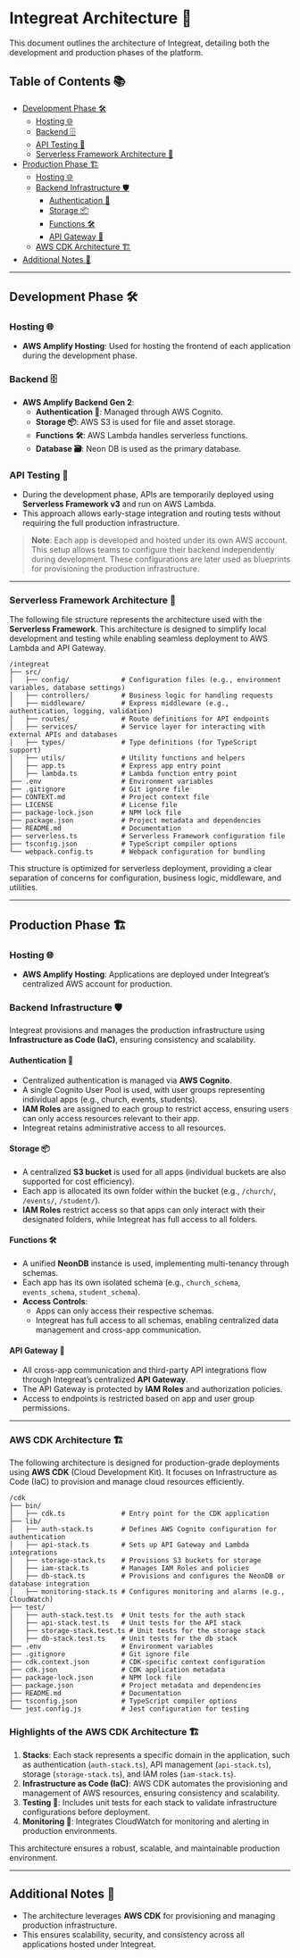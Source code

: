 # Integreat Architecture 🚀

This document outlines the architecture of Integreat, detailing both the development and production phases of the platform.

## Table of Contents 📚
- [Development Phase 🛠️](#development-phase-🛠️)
  - [Hosting 🌐](#hosting-🌐)
  - [Backend 🗄️](#backend-🗄️)
  - [API Testing 🧪](#api-testing-🧪)
  - [Serverless Framework Architecture 📂](#serverless-framework-architecture-📂)
- [Production Phase 🏗️](#production-phase-🏗️)
  - [Hosting 🌐](#hosting-🌐-1)
  - [Backend Infrastructure 🛡️](#backend-infrastructure-🛡️)
    - [Authentication 🔐](#authentication-🔐)
    - [Storage 📦](#storage-📦)
    - [Functions 🛠️](#functions-🛠️)
    - [API Gateway 🌉](#api-gateway-🌉)
  - [AWS CDK Architecture 🏗️](#aws-cdk-architecture-🏗️)
- [Additional Notes 📝](#additional-notes-📝)

---

## Development Phase 🛠️

### Hosting 🌐
- **AWS Amplify Hosting**: Used for hosting the frontend of each application during the development phase.

### Backend 🗄️
- **AWS Amplify Backend Gen 2**:
  - **Authentication 🔐**: Managed through AWS Cognito.
  - **Storage 📦**: AWS S3 is used for file and asset storage.
  - **Functions 🛠️**: AWS Lambda handles serverless functions.
  - **Database 🗃️**: Neon DB is used as the primary database.

### API Testing 🧪
- During the development phase, APIs are temporarily deployed using **Serverless Framework v3** and run on AWS Lambda.
- This approach allows early-stage integration and routing tests without requiring the full production infrastructure.

> **Note**: Each app is developed and hosted under its own AWS account. This setup allows teams to configure their backend independently during development. These configurations are later used as blueprints for provisioning the production infrastructure.

---

### Serverless Framework Architecture 📂
The following file structure represents the architecture used with the **Serverless Framework**. This architecture is designed to simplify local development and testing while enabling seamless deployment to AWS Lambda and API Gateway.

```
/integreat
├── src/
│   ├── config/             # Configuration files (e.g., environment variables, database settings)
│   ├── controllers/        # Business logic for handling requests
│   ├── middleware/         # Express middleware (e.g., authentication, logging, validation)
│   ├── routes/             # Route definitions for API endpoints
│   ├── services/           # Service layer for interacting with external APIs and databases
│   ├── types/              # Type definitions (for TypeScript support)
│   ├── utils/              # Utility functions and helpers
│   ├── app.ts              # Express app entry point
│   ├── lambda.ts           # Lambda function entry point
├── .env                    # Environment variables
├── .gitignore              # Git ignore file
├── CONTEXT.md              # Project context file
├── LICENSE                 # License file
├── package-lock.json       # NPM lock file
├── package.json            # Project metadata and dependencies
├── README.md               # Documentation
├── serverless.ts           # Serverless Framework configuration file
├── tsconfig.json           # TypeScript compiler options
└── webpack.config.ts       # Webpack configuration for bundling
```

This structure is optimized for serverless deployment, providing a clear separation of concerns for configuration, business logic, middleware, and utilities.

---

## Production Phase 🏗️

### Hosting 🌐
- **AWS Amplify Hosting**: Applications are deployed under Integreat’s centralized AWS account for production.

### Backend Infrastructure 🛡️
Integreat provisions and manages the production infrastructure using **Infrastructure as Code (IaC)**, ensuring consistency and scalability.

#### Authentication 🔐
- Centralized authentication is managed via **AWS Cognito**.
- A single Cognito User Pool is used, with user groups representing individual apps (e.g., church, events, students).
- **IAM Roles** are assigned to each group to restrict access, ensuring users can only access resources relevant to their app.
- Integreat retains administrative access to all resources.

#### Storage 📦
- A centralized **S3 bucket** is used for all apps (individual buckets are also supported for cost efficiency).
- Each app is allocated its own folder within the bucket (e.g., `/church/`, `/events/`, `/student/`).
- **IAM Roles** restrict access so that apps can only interact with their designated folders, while Integreat has full access to all folders.

#### Functions 🛠️
- A unified **NeonDB** instance is used, implementing multi-tenancy through schemas.
- Each app has its own isolated schema (e.g., `church_schema`, `events_schema`, `student_schema`).
- **Access Controls**:
  - Apps can only access their respective schemas.
  - Integreat has full access to all schemas, enabling centralized data management and cross-app communication.

#### API Gateway 🌉
- All cross-app communication and third-party API integrations flow through Integreat’s centralized **API Gateway**.
- The API Gateway is protected by **IAM Roles** and authorization policies.
- Access to endpoints is restricted based on app and user group permissions.

---

### AWS CDK Architecture 🏗️
The following architecture is designed for production-grade deployments using **AWS CDK** (Cloud Development Kit). It focuses on Infrastructure as Code (IaC) to provision and manage cloud resources efficiently.

```
/cdk
├── bin/
│   ├── cdk.ts              # Entry point for the CDK application
├── lib/
│   ├── auth-stack.ts       # Defines AWS Cognito configuration for authentication
│   ├── api-stack.ts        # Sets up API Gateway and Lambda integrations
│   ├── storage-stack.ts    # Provisions S3 buckets for storage
│   ├── iam-stack.ts        # Manages IAM Roles and policies
│   ├── db-stack.ts         # Provisions and configures the NeonDB or database integration
│   ├── monitoring-stack.ts # Configures monitoring and alarms (e.g., CloudWatch)
├── test/
│   ├── auth-stack.test.ts  # Unit tests for the auth stack
│   ├── api-stack.test.ts   # Unit tests for the API stack
│   ├── storage-stack.test.ts # Unit tests for the storage stack
│   ├── db-stack.test.ts    # Unit tests for the db stack
├── .env                    # Environment variables
├── .gitignore              # Git ignore file
├── cdk.context.json        # CDK-specific context configuration
├── cdk.json                # CDK application metadata
├── package-lock.json       # NPM lock file
├── package.json            # Project metadata and dependencies
├── README.md               # Documentation
├── tsconfig.json           # TypeScript compiler options
└── jest.config.js          # Jest configuration for testing
```

### Highlights of the AWS CDK Architecture 🏗️
1. **Stacks**: Each stack represents a specific domain in the application, such as authentication (`auth-stack.ts`), API management (`api-stack.ts`), storage (`storage-stack.ts`), and IAM roles (`iam-stack.ts`).
2. **Infrastructure as Code (IaC)**: AWS CDK automates the provisioning and management of AWS resources, ensuring consistency and scalability.
3. **Testing 🧪**: Includes unit tests for each stack to validate infrastructure configurations before deployment.
4. **Monitoring 👀**: Integrates CloudWatch for monitoring and alerting in production environments.

This architecture ensures a robust, scalable, and maintainable production environment.

---

## Additional Notes 📝
- The architecture leverages **AWS CDK** for provisioning and managing production infrastructure.
- This ensures scalability, security, and consistency across all applications hosted under Integreat.
